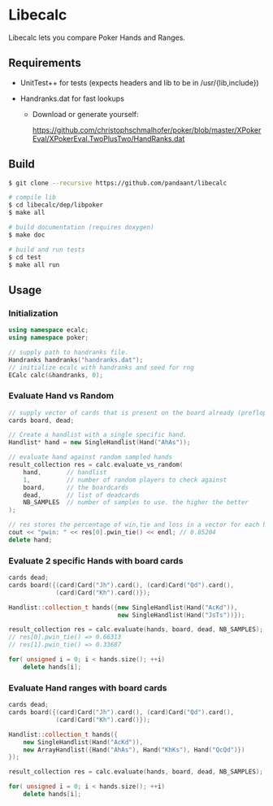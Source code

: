 # Libecalc
Libecalc lets you compare Poker Hands and Ranges.

## Requirements
* UnitTest++ for tests (expects headers and lib to be in /usr/{lib,include})

* Handranks.dat for fast lookups

  * Download or generate yourself:

    https://github.com/christophschmalhofer/poker/blob/master/XPokerEval/XPokerEval.TwoPlusTwo/HandRanks.dat

## Build
```bash
$ git clone --recursive https://github.com/pandaant/libecalc

# compile lib
$ cd libecalc/dep/libpoker
$ make all

# build documentation (requires doxygen)
$ make doc

# build and run tests
$ cd test 
$ make all run
```

## Usage

### Initialization

```c++
using namespace ecalc;
using namespace poker;

// supply path to handranks file. 
Handranks handranks("handranks.dat");
// initialize ecalc with handranks and seed for rng
ECalc calc(&handranks, 0);
```

### Evaluate Hand vs Random

```c++
// supply vector of cards that is present on the board already (preflop)
cards board, dead;

// Create a handlist with a single specific hand.
Handlist* hand = new SingleHandlist(Hand("AhAs"));

// evaluate hand against random sampled hands
result_collection res = calc.evaluate_vs_random(
    hand,  		// handlist
    1, 			// number of random players to check against
    board, 		// the boardcards
    dead, 		// list of deadcards
    NB_SAMPLES	// number of samples to use. the higher the better
);

// res stores the percentage of win,tie and loss in a vector for each hand
cout << "pwin: " << res[0].pwin_tie() << endl; // 0.85204
delete hand;
```
### Evaluate 2 specific Hands with board cards

```c++
cards dead;
cards board({(card)Card("Jh").card(), (card)Card("Qd").card(),
             (card)Card("Kh").card()});

Handlist::collection_t hands({new SingleHandlist(Hand("AcKd")),
                              new SingleHandlist(Hand("JsTs"))});

result_collection res = calc.evaluate(hands, board, dead, NB_SAMPLES);
// res[0].pwin_tie() => 0.66313
// res[1].pwin_tie() => 0.33687

for( unsigned i = 0; i < hands.size(); ++i)
    delete hands[i];
```
### Evaluate Hand ranges with board cards

```c++
cards dead;
cards board({(card)Card("Jh").card(), (card)Card("Qd").card(),
             (card)Card("Kh").card()});

Handlist::collection_t hands({
	new SingleHandlist(Hand("AcKd")),
	new ArrayHandlist({Hand("AhAs"), Hand("KhKs"), Hand("QcQd")})
});

result_collection res = calc.evaluate(hands, board, dead, NB_SAMPLES);

for( unsigned i = 0; i < hands.size(); ++i)
    delete hands[i];
```
